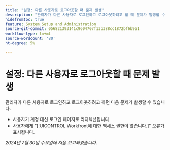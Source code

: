 ```yaml
---
title: "설정: 다른 사용자로 로그아웃할 때 문제 발생"
description: "관리자가 다른 사용자로 로그인하고 로그아웃하려고 할 때 문제가 발생할 수 있습니다."
hidefromtoc: true
feature: System Setup and Administration
source-git-commit: 056821393141c9604707f13b388cc1872bf6b961
workflow-type: tm+mt
source-wordcount: '80'
ht-degree: 5%

---
```



# 설정: 다른 사용자로 로그아웃할 때 문제 발생

관리자가 다른 사용자로 로그인하고 로그아웃하려고 하면 다음 문제가 발생할 수 있습니다.

* 사용자가 계정 대신 로그인 페이지로 리디렉션됩니다
* 사용자에게 &quot;[!UICONTROL Workfront에 대한 액세스 권한이 없습니다.]&quot; 오류가 표시됩니다.

_2024년 7월 30일 수요일에 처음 보고되었습니다._
